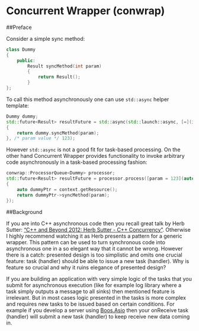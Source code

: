 # Concurrent Wrapper (conwrap)


##Preface

Consider a simple sync method:
```c++
class Dummy
{
	public:
		Result syncMethod(int param)
		{
			return Result();
		}
};
```

To call this method asynchronously one can use `std::async` helper template:
```c++
Dummy dummy;
std::future<Result> resultFuture = std::async(std::launch::async, [=](int param) mutable -> Result
{
	return dummy.syncMethod(param);
}, /* param value */ 123);
```

However `std::async` is not a good fit for task-based processing. On the other hand Concurrent Wrapper provides functionality to invoke arbitrary code asynchronously in a task-based processing fashion:
```c++
conwrap::ProcessorQueue<Dummy> processor;
std::future<Result> resultFuture = processor.process([param = 123](auto context)
{
	auto dummyPtr = context.getResource();
	return dummyPtr->syncMethod(param);
});
```


##Background

If you are into C++ asynchronous code then you recall great talk by Herb Sutter: [“C++ and Beyond 2012: Herb Sutter - C++ Concurrency”](https://channel9.msdn.com/Shows/Going+Deep/C-and-Beyond-2012-Herb-Sutter-Concurrency-and-Parallelism). Otherwise I highly recommend watching it as Herb presents a pattern for a generic wrapper. This pattern can be used to turn synchronous code into asynchronous one in a so elegant way that it cannot be wrong. However there is a catch: presented design is too simplistic and omits one crucial feature: task (handler) should be able to issue a new task (handler). Why is feature so crucial and why it ruins elegance of presented design?

If you are building an application with very simple logic of the tasks that you submit for asynchronous execution (like for example log library where a task simply outputs a message to all sinks) then mentioned feature is irrelevant. But in most cases logic presented in the tasks is more complex and requires new tasks to be issued based on certain conditions. For example if you develop a server using [Boos.Asio]( http://www.boost.org/doc/libs/1_61_0/doc/html/boost_asio.html) then your onReceive task (handler) will submit a new task (handler) to keep receive new data coming in.
